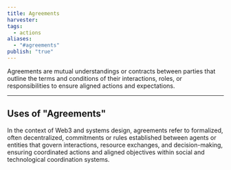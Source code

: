 ```yaml
---
title: Agreements
harvester: 
tags:
  - actions
aliases:
  - "#agreements"
publish: "true"
---
```


Agreements are mutual understandings or contracts between parties that outline the terms and conditions of their interactions, roles, or responsibilities to ensure aligned actions and expectations.

---

## Uses of "Agreements"

In the context of Web3 and systems design, agreements refer to formalized, often decentralized, commitments or rules established between agents or entities that govern interactions, resource exchanges, and decision-making, ensuring coordinated actions and aligned objectives within social and technological coordination systems.
